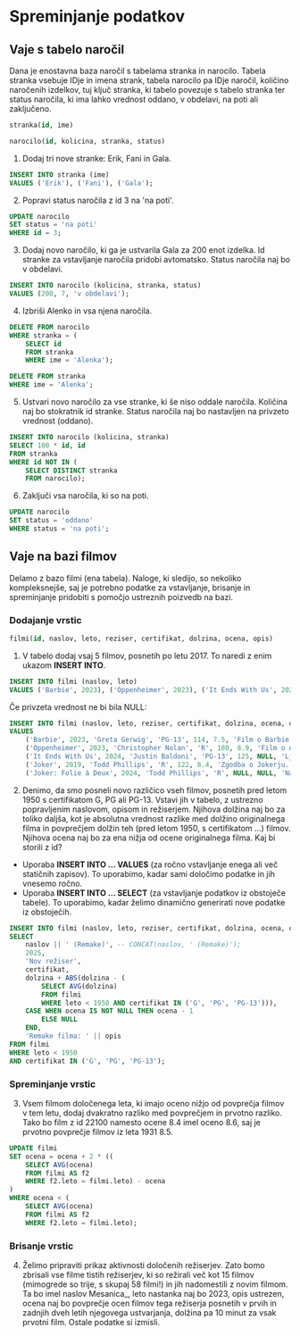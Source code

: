 # Spreminjanje podatkov

## Vaje s tabelo naročil
  
Dana je enostavna baza naročil s tabelama stranka in narocilo. Tabela stranka vsebuje IDje in imena strank, tabela narocilo pa IDje naročil, količino naročenih izdelkov, tuj ključ stranka, ki tabelo povezuje s tabelo stranka ter status naročila, ki ima lahko vrednost oddano, v obdelavi, na poti ali zaključeno.

```sql
stranka(id, ime)
```

```sql
narocilo(id, kolicina, stranka, status)
```

1. Dodaj tri nove stranke: Erik, Fani in Gala.
```sql
INSERT INTO stranka (ime)
VALUES ('Erik'), ('Fani'), ('Gala');
```

2. Popravi status naročila z id 3 na 'na poti'.
```sql
UPDATE narocilo
SET status = 'na poti'
WHERE id = 3;
```

3. Dodaj novo naročilo, ki ga je ustvarila Gala za 200 enot izdelka. Id stranke za vstavljanje naročila pridobi avtomatsko. Status naročila naj bo v obdelavi.
```sql
INSERT INTO narocilo (kolicina, stranka, status)
VALUES (200, 7, 'v obdelavi');
```

4. Izbriši Alenko in vsa njena naročila.
```sql
DELETE FROM narocilo
WHERE stranka = (
    SELECT id 
    FROM stranka 
    WHERE ime = 'Alenka');

DELETE FROM stranka
WHERE ime = 'Alenka';
```

5. Ustvari novo naročilo za vse stranke, ki še niso oddale naročila. Količina naj bo stokratnik id stranke. Status naročila naj bo nastavljen na privzeto vrednost (oddano).
```sql
INSERT INTO narocilo (kolicina, stranka)
SELECT 100 * id, id
FROM stranka
WHERE id NOT IN (
    SELECT DISTINCT stranka 
    FROM narocilo);
```

6. Zaključi vsa naročila, ki so na poti.
```sql
UPDATE narocilo
SET status = 'oddano'
WHERE status = 'na poti';
```
  
## Vaje na bazi filmov
  
Delamo z bazo filmi (ena tabela). Naloge, ki sledijo, so nekoliko kompleksnejše, saj je potrebno podatke za vstavljanje, brisanje in spreminjanje pridobiti s pomočjo ustreznih poizvedb na bazi.  
  
### Dodajanje vrstic
  
```sql
filmi(id, naslov, leto, reziser, certifikat, dolzina, ocena, opis)
```

1. V tabelo dodaj vsaj 5 filmov, posnetih po letu 2017. To naredi z enim ukazom **INSERT INTO**.
```sql
INSERT INTO filmi (naslov, leto)
VALUES ('Barbie', 2023), ('Oppenheimer', 2023), ('It Ends With Us', 2024), ('Joker', 2019), ('Joker: Folie à Deux', 2024);
```
Če privzeta vrednost ne bi bila NULL:
```sql
INSERT INTO filmi (naslov, leto, reziser, certifikat, dolzina, ocena, opis)
VALUES 
    ('Barbie', 2023, 'Greta Gerwig', 'PG-13', 114, 7.5, 'Film o Barbie in Kenu.'),
    ('Oppenheimer', 2023, 'Christopher Nolan', 'R', 180, 8.9, 'Film o očetu atomske bombe.'),
    ('It Ends With Us', 2024, 'Justin Baldoni', 'PG-13', 125, NULL, 'Ljubezenska drama.'),
    ('Joker', 2019, 'Todd Phillips', 'R', 122, 8.4, 'Zgodba o Jokerju.'),
    ('Joker: Folie à Deux', 2024, 'Todd Phillips', 'R', NULL, NULL, 'Nadaljevanje Jokerja.');
```

2. Denimo, da smo posneli novo različico vseh filmov, posnetih pred letom 1950 s certifikatom G, PG ali PG-13. Vstavi jih v tabelo, z ustrezno popravljenim naslovom, opisom in režiserjem. Njihova dolžina naj bo za toliko daljša, kot je absolutna vrednost razlike med dolžino originalnega filma in povprečjem dolžin teh (pred letom 1950, s certifikatom ...) filmov. Njihova ocena naj bo za ena nižja od ocene originalnega filma. Kaj bi storili z id?  
  
* Uporaba **INSERT INTO ... VALUES** (za ročno vstavljanje enega ali več statičnih zapisov). To uporabimo, kadar sami določimo podatke in jih vnesemo ročno.
* Uporaba **INSERT INTO ... SELECT** (za vstavljanje podatkov iz obstoječe tabele). To uporabimo, kadar želimo dinamično generirati nove podatke iz obstoječih.

```sql
INSERT INTO filmi (naslov, leto, reziser, certifikat, dolzina, ocena, opis)
SELECT 
    naslov || ' (Remake)', -- CONCAT(naslov, ' (Remake)');
    2025, 
    'Nov režiser', 
    certifikat,  
    dolzina + ABS(dolzina - (
        SELECT AVG(dolzina) 
        FROM filmi 
        WHERE leto < 1950 AND certifikat IN ('G', 'PG', 'PG-13'))),  
    CASE WHEN ocena IS NOT NULL THEN ocena - 1 
        ELSE NULL 
    END,  
    'Remake filma: ' || opis  
FROM filmi 
WHERE leto < 1950 
AND certifikat IN ('G', 'PG', 'PG-13');
```

### Spreminjanje vrstic
  
3. Vsem filmom določenega leta, ki imajo oceno nižjo od povprečja filmov v tem letu, dodaj dvakratno razliko med povprečjem in prvotno razliko. Tako bo film z id 22100 namesto ocene 8.4 imel oceno 8.6, saj je prvotno povprečje filmov iz leta 1931 8.5.
```sql
UPDATE filmi 
SET ocena = ocena + 2 * ((
    SELECT AVG(ocena) 
    FROM filmi AS f2 
    WHERE f2.leto = filmi.leto) - ocena
)
WHERE ocena < (
    SELECT AVG(ocena) 
    FROM filmi AS f2 
    WHERE f2.leto = filmi.leto);
```
  
### Brisanje vrstic

4. Želimo pripraviti prikaz aktivnosti določenih režiserjev. Zato bomo zbrisali vse filme tistih režiserjev, ki so režirali več kot 15 filmov (mimogrede so trije, s skupaj 58 filmi!) in jih nadomestili z novim filmom. Ta bo imel naslov Mesanica_<reziser>, leto nastanka naj bo 2023, opis ustrezen, ocena naj bo povprečje ocen filmov tega režiserja posnetih v prvih in zadnjih dveh letih njegovega ustvarjanja, dolžina pa 10 minut za vsak prvotni film. Ostale podatke si izmisli.
```sql

```